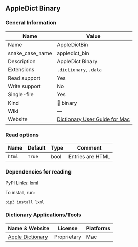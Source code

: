 
## AppleDict Binary ##

### General Information ###
Name | Value
---- | -------
Name | AppleDictBin
snake_case_name | appledict_bin
Description | AppleDict Binary
Extensions | `.dictionary`, `.data`
Read support | Yes
Write support | No
Single-file | Yes
Kind | 🔢 binary
Wiki | ―
Website | [Dictionary User Guide for Mac](https://support.apple.com/en-gu/guide/dictionary/welcome/mac)


### Read options ###
Name | Default | Type | Comment
---- | ------- | ---- | -------
`html` | `True` | bool | Entries are HTML


### Dependencies for reading ###
PyPI Links: [lxml](https://pypi.org/project/lxml)

To install, run:

    pip3 install lxml



### Dictionary Applications/Tools ###
Name & Website | License | Platforms
-------------- | ------- | ---------
[Apple Dictionary](https://support.apple.com/en-gu/guide/dictionary/welcome/mac) | Proprietary | Mac

